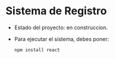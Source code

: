 <h1>Sistema de Registro</h1>

- Estado del proyecto: en construccion.

- Para ejecutar el sistema, debes poner:

  ```npm install react```
